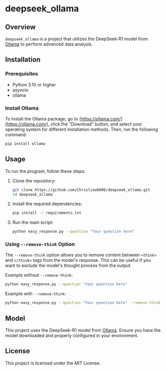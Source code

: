 # deepseek_ollama

## Overview
`deepseek_ollama` is a project that utilizes the DeepSeek-R1 model from [Ollama](https://ollama.com/library/deepseek-r1) to perform advanced data analysis.

## Installation

### Prerequisites
- Python 3.10 or higher
- asyncio
- ollama

### Install Ollama

To install the Ollama package, go to [https://ollama.com/](https://ollama.com/), click the "Download" button, and select your operating system for different installation methods. Then, run the following command:
```bash
pip install ollama
```

## Usage
To run the program, follow these steps:

1. Clone the repository:
    ```bash
    git clone https://github.com/Chrisliao0806/deepseek_ollama.git
    cd deepseek_ollama
    ```

2. Install the required dependencies:
    ```bash
    pip install -r requirements.txt
    ```

3. Run the main script:
    ```bash
    python easy_response.py --question "Your question here"
    ```

### Using `--remove-think` Option
The `--remove-think` option allows you to remove content between `<think>` and `</think>` tags from the model's response. This can be useful if you want to exclude the model's thought process from the output.

Example without `--remove-think`:
```bash
python easy_response.py --question "Your question here"
```

Example with `--remove-think`:
```bash
python easy_response.py --question "Your question here" --remove-think True
```

## Model
This project uses the DeepSeek-R1 model from [Ollama](https://ollama.com/library/deepseek-r1). Ensure you have the model downloaded and properly configured in your environment.

## License
This project is licensed under the MIT License.
